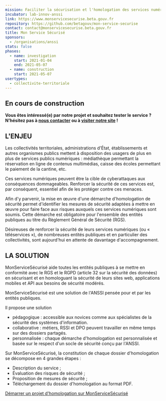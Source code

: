 ```yaml
---
mission: Faciliter la sécurisation et l'homologation des services numériques
incubator: lab-innov-anssi
link: https://www.monservicesecurise.beta.gouv.fr
repository: https://github.com/betagouv/mon-service-securise
contact: contact@monservicesecurise.beta.gouv.fr
title: Mon Service Sécurisé
sponsors:
  - /organisations/anssi
stats: false
phases:
  - name: investigation
    start: 2021-01-04
    end: 2021-05-07
  - name: construction
    start: 2021-05-07
usertypes:
  - collectivite-territoriale
---
```

## En cours de construction

**Vous êtes intéressé(e) par notre projet et souhaitez tester le service ?
N’hésitez pas à [nous
contacter](mailto:contact@monservicesecurise.beta.gouv.fr) ou à [visiter notre
site](https://www.monservicesecurise.beta.gouv.fr/) !**

## L'ENJEU

Les collectivités territoriales, administrations d'État, établissements et
autres organismes publics mettent à disposition des usagers de plus en plus
de services publics numériques : médiathèque permettant la réservation en
ligne de contenus multimédias, caisse des écoles permettant le paiement de la
cantine, etc.

Ces services numériques peuvent être la cible de cyberattaques aux conséquences
dommageables. Renforcer la sécurité de ces services est, par conséquent,
essentiel afin de les protéger contre ces menaces.

Afin d'y parvenir, la mise en œuvre d'une démarche d'homologation de sécurité
permet d'identifier les mesures de sécurité adaptées à mettre en œuvre pour
faire face aux risques auxquels ces services numériques sont soumis. Cette
démarche est obligatoire pour l'ensemble des entités publiques au titre du
Règlement Général de Sécurité (RGS).

Désireuses de renforcer la sécurité de leurs services numériques (ou « téléservices »),
de nombreuses entités publiques et en particulier des collectivités, sont
aujourd'hui en attente de davantage d'accompagnement.

## LA SOLUTION

MonServiceSécurisé aide toutes les entités publiques à se mettre en
conformité avec le RGS et le RGPD (article 32 sur la sécurité des données)
en sécurisant et en homologuant la sécurité de leurs sites web, applications
mobiles et API aux besoins de sécurité modérés.

MonServiceSécurisé est une solution de l'ANSSI pensée pour et par les entités
publiques.

Il propose une solution
- pédagogique : accessible aux novices comme aux spécialistes de la sécurité
des systèmes d'information.
- collaborative : métiers, RSSI et DPO peuvent travailler en même temps sur
des dossiers partagés.
- personnalisée : chaque démarche d'homologation est personnalisée et basée sur
le respect d'un socle de sécurité conçu par l'ANSSI.

Sur MonServiceSécurisé, la constitution de chaque dossier d'homologation
se décompose en 4 grandes étapes :
- Description du service ;
- Évaluation des risques de sécurité ;
- Proposition de mesures de sécurité ;
- Téléchargement du dossier d'homologation au format PDF.

[Démarrer un projet d'homologation sur MonServiceSécurisé](https://www.monservicesecurise.beta.gouv.fr/connexion)
